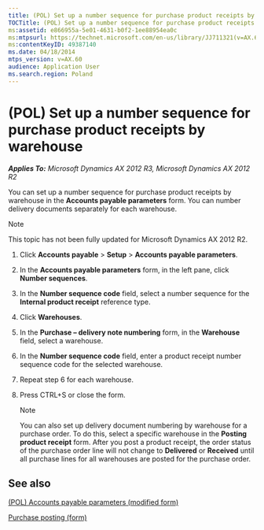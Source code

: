 ```yaml
---
title: (POL) Set up a number sequence for purchase product receipts by warehouse
TOCTitle: (POL) Set up a number sequence for purchase product receipts by warehouse
ms:assetid: e866955a-5e01-4631-b0f2-1ee88954ea0c
ms:mtpsurl: https://technet.microsoft.com/en-us/library/JJ711321(v=AX.60)
ms:contentKeyID: 49387140
ms.date: 04/18/2014
mtps_version: v=AX.60
audience: Application User
ms.search.region: Poland
---
```


# (POL) Set up a number sequence for purchase product receipts by warehouse 


_**Applies To:** Microsoft Dynamics AX 2012 R3, Microsoft Dynamics AX 2012 R2_

You can set up a number sequence for purchase product receipts by warehouse in the **Accounts payable parameters** form. You can number delivery documents separately for each warehouse.


> [!NOTE]
> <P>This topic has not been fully updated for Microsoft Dynamics AX 2012 R2.</P>



1.  Click **Accounts payable** \> **Setup** \> **Accounts payable parameters**.

2.  In the **Accounts payable parameters** form, in the left pane, click **Number sequences**.

3.  In the **Number sequence code** field, select a number sequence for the **Internal product receipt** reference type.

4.  Click **Warehouses**.

5.  In the **Purchase – delivery note numbering** form, in the **Warehouse** field, select a warehouse.

6.  In the **Number sequence code** field, enter a product receipt number sequence code for the selected warehouse.

7.  Repeat step 6 for each warehouse.

8.  Press CTRL+S or close the form.
    

    > [!NOTE]
    > <P>You can also set up delivery document numbering by warehouse for a purchase order. To do this, select a specific warehouse in the <STRONG>Posting product receipt</STRONG> form. After you post a product receipt, the order status of the purchase order line will not change to <STRONG>Delivered</STRONG> or <STRONG>Received</STRONG> until all purchase lines for all warehouses are posted for the purchase order.</P>



## See also

[(POL) Accounts payable parameters (modified form)](https://technet.microsoft.com/en-us/library/jj678134\(v=ax.60\))

[Purchase posting (form)](https://technet.microsoft.com/en-us/library/aa587152\(v=ax.60\))

  


